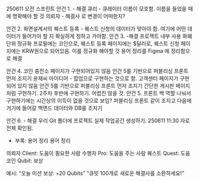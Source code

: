 250611 오전 스프린트
안건 1. - 해결
큐리 - 큐레이터 이름이 모호함. 이름을 들었을 때에 명확해야 할 것
의뢰자 - 해결사 로 변경이 어떠한지? 

안건 2.
화면설계서의 퀘스트 등록 - 퀘스트 신청의 데이터가 맞아야 함.
여기에 어떤 데이터가 들어가야 할 지 확실하게 정하고 가야함.
안건 3. -해결
프로젝트 내부 사용 화폐 단위 정규화
프로필에는 코인으로, 퀘스트 등록 페이지에는 $달러로, 퀘스트 신청 페이지에는 KRW원으로 되어있음. 이를 정규화 해야할 것
용어 정리를 Figma 에 정리함으로 해결

안건 4.
코인 충전소 페이지가 구현되어있지 않음 
안건 5를 기반으로 퍼블리싱 프론트 먼저 조지기
윤재씨 아이디어 - 팝업으로 구현하는 것으로 함.
고객센터 페이지가 구현되어 있지 않음
안건 5를 기반으로 퍼블리싱 프론트 먼저 조지기
간단한 게시판 페이지처럼 구현하기.
2주차 후반에 구현하기. 어렵진 않을 것.
안건 5.
프론트 백 역할 나눠서 구현하기에는 시간상의 이득이 없을 것으로 보임?
퍼블리싱 프론트 같이 조지고 다음에 거기에 들어갈 백엔드 데이터와 DB를 조지기


안건 6. - 해결
우리 Git 폴더에 프로젝트 실제 작업공간 생성하기.
250611 11:30 자로 전체 확인됨.

- 부록: 용어 정리
용어 정리

의뢰자 Client: 도움이 필요한 사람
수행자 Pro: 도움을 주는 사람
퀘스트 Quest: 도움
코인 Qubit: 보상

예시: 
“오늘 미션 보상: +20 Qubits”
“큐빗 100개로 새로운 해결사를 소환하세요!”

